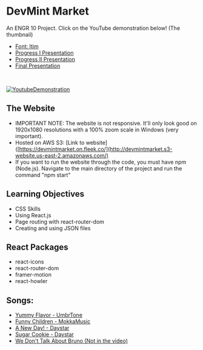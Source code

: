 # DevMint Market
An ENGR 10 Project. Click on the YouTube demonstration below! (The thumbnail)
</br>
- [Font: Itim](https://fonts.google.com/?query=itim&preview.text=Hello%20World&preview.text_type=custom&preview.size=35)
- [Progress I Presentation](https://docs.google.com/presentation/d/1qSJsIGwTeU_YPwr5cqRijnBoBqvGTzQ7Qc2fDEVhKvE/edit#slide=id.p)
- [Progress II Presentation](https://docs.google.com/presentation/d/1oP4NIulaBegiVzlAIvGx4inaRouEsfuIOgoOu2V5RCo/edit?usp=sharing)
- [Final Presentation](https://docs.google.com/presentation/d/16xkR7SEZiC8Xf31vfMLHhvwyUAwBFScDkc2OoJX_QNw/edit?usp=sharing)
</br>

[![YoutubeDemonstration](https://img.youtube.com/vi/Pkrg4p-1nW8/0.jpg)](https://www.youtube.com/watch?v=Pkrg4p-1nW8) </br>

## The Website
- IMPORTANT NOTE: The website is not responsive. It'll only look good on 1920x1080 resolutions with a 100% zoom scale in Windows (very important).
- Hosted on AWS S3: [Link to website]([https://devmintmarket.on.fleek.co/](http://devmintmarket.s3-website.us-east-2.amazonaws.com/)
- If you want to run the website through the code, you must have npm (Node.js). Navigate to the main directory of the project and run the command "npm start"

## Learning Objectives
- CSS Skills
- Using React.js
- Page routing with react-router-dom
- Creating and using JSON files

## React Packages
- react-icons
- react-router-dom
- framer-motion
- react-howler

## Songs:
- [Yummy Flavor - UmbrTone](https://www.youtube.com/watch?v=tAaFg2u-i2c&t=0s)
- [Funny Children - MokkaMusic](https://www.youtube.com/watch?v=rcczmqOLbFI)
- [A New Day! - Daystar](https://www.youtube.com/watch?v=UzSe0YUd9BM&t=0s)
- [Sugar Cookie - Daystar](https://www.youtube.com/watch?v=jFVguCEVAUs&t=5s)
- [We Don't Talk About Bruno (Not in the video)](https://www.youtube.com/watch?v=XnF08sLuhQA)
